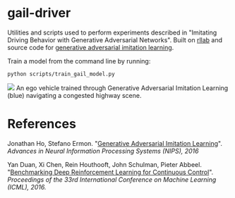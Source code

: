 # gail-driver

Utilities and scripts used to perform experiments described in "Imitating Driving Behavior with Generative Adversarial Networks". Built on [rllab](https://github.com/openai/rllab) and source code for [generative adversarial imitation learning](https://github.com/openai/imitation.git).

Train a model from the command line by running:

```
python scripts/train_gail_model.py
```

![](https://github.com/sisl/gail-driver/blob/master/gifs/congested.gif?raw=true)
An ego vehicle trained through Generative Adversarial Imitation Learning (blue) navigating a congested highway scene.

# References
Jonathan Ho, Stefano Ermon. "[Generative Adversarial Imitation Learning](https://cs.stanford.edu/~ermon/papers/imitation_nips2016_main.pdf)". _Advances in Neural Information Processing Systems (NIPS), 2016_

Yan Duan, Xi Chen, Rein Houthooft, John Schulman, Pieter Abbeel. "[Benchmarking Deep Reinforcement Learning for Continuous Control](http://arxiv.org/abs/1604.06778)". _Proceedings of the 33rd International Conference on Machine Learning (ICML), 2016._

